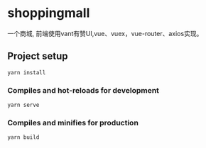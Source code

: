 # shoppingmall
一个商城, 前端使用vant有赞UI,vue、vuex，vue-router、axios实现。
## Project setup
```
yarn install
```
### Compiles and hot-reloads for development
```
yarn serve
```

### Compiles and minifies for production
```
yarn build
```


